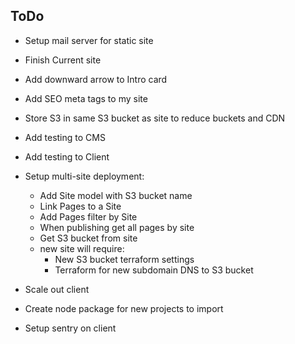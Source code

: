 
## ToDo

- Setup mail server for static site
- Finish Current site
- Add downward arrow to Intro card

- Add SEO meta tags to my site
- Store S3 in same S3 bucket as site to reduce buckets and CDN

- Add testing to CMS
- Add testing to Client

- Setup multi-site deployment:
  - Add Site model with S3 bucket name
  - Link Pages to a Site
  - Add Pages filter by Site
  - When publishing get all pages by site
  - Get S3 bucket from site
  - new site will require:
    - New S3 bucket terraform settings
    - Terraform for new subdomain DNS to S3 bucket

- Scale out client
- Create node package for new projects to import

- Setup sentry on client